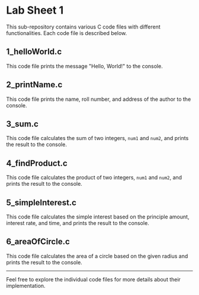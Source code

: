 # Lab Sheet 1

This sub-repository contains various C code files with different functionalities. Each code file is described below.

## 1_helloWorld.c

This code file prints the message "Hello, World!" to the console.

## 2_printName.c

This code file prints the name, roll number, and address of the author to the console.

## 3_sum.c

This code file calculates the sum of two integers, `num1` and `num2`, and prints the result to the console.

## 4_findProduct.c

This code file calculates the product of two integers, `num1` and `num2`, and prints the result to the console.

## 5_simpleInterest.c

This code file calculates the simple interest based on the principle amount, interest rate, and time, and prints the result to the console.

## 6_areaOfCircle.c

This code file calculates the area of a circle based on the given radius and prints the result to the console.

---

Feel free to explore the individual code files for more details about their implementation.

